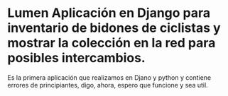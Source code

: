 # Lumen Aplicación en Django para inventario de bidones de ciclistas y mostrar la colección en la red para posibles intercambios.
Es la primera aplicación que realizamos en Djano y python y contiene errores de principiantes, digo, ahora, espero que funcione y sea util.
